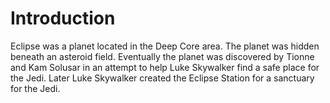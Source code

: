 # Introduction

Eclipse was a planet located in the Deep Core area.
The planet was hidden beneath an asteroid field.
Eventually the planet was discovered by Tionne and Kam Solusar in an attempt to help Luke Skywalker find a safe place for the Jedi.
Later Luke Skywalker created the Eclipse Station for a sanctuary for the Jedi.
